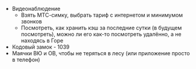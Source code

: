 - Видеонаблюдение
	- Взять МТС-симку, выбрать тариф с интернетом и минимумом звонков
	- Посмотреть, как хранить кэш за последние сутки (в будущем посмотреть), можно ли его как-то посмотреть удалённо, а не находясь в Горе
- Кодовый замок - 1039
- Маячки ВЮ и ОВ, чтобы не теряться в лесу (или приложение просто в телефон)